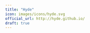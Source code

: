 ```yaml
---
title: "Hyde"
icon: images/icons/hyde.svg 
official_url: http://hyde.github.io/
draft: true
---
```

